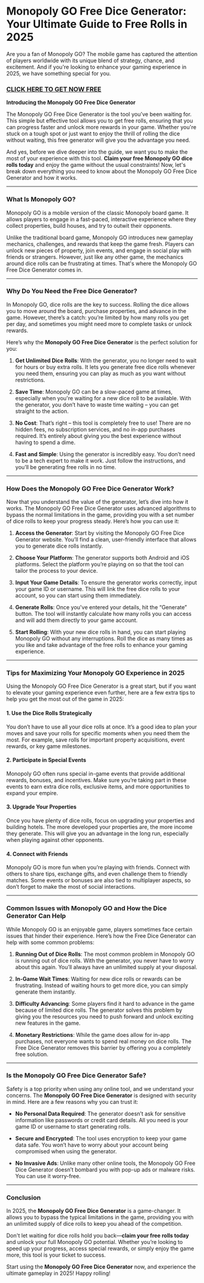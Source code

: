 # Monopoly GO Free Dice Generator: Your Ultimate Guide to Free Rolls in 2025

Are you a fan of Monopoly GO? The mobile game has captured the attention of players worldwide with its unique blend of strategy, chance, and excitement. And if you're looking to enhance your gaming experience in 2025, we have something special for you.

### [CLICK HERE TO GET NOW FREE](https://freerewards.xyz/monopoly/go/)

**Introducing the Monopoly GO Free Dice Generator**

The Monopoly GO Free Dice Generator is the tool you’ve been waiting for. This simple but effective tool allows you to get free rolls, ensuring that you can progress faster and unlock more rewards in your game. Whether you're stuck on a tough spot or just want to enjoy the thrill of rolling the dice without waiting, this free generator will give you the advantage you need.

And yes, before we dive deeper into the guide, we want you to make the most of your experience with this tool. **Claim your free Monopoly GO dice rolls today** and enjoy the game without the usual constraints! Now, let's break down everything you need to know about the Monopoly GO Free Dice Generator and how it works.

---

### What Is Monopoly GO?

Monopoly GO is a mobile version of the classic Monopoly board game. It allows players to engage in a fast-paced, interactive experience where they collect properties, build houses, and try to outwit their opponents. 

Unlike the traditional board game, Monopoly GO introduces new gameplay mechanics, challenges, and rewards that keep the game fresh. Players can unlock new pieces of property, join events, and engage in social play with friends or strangers. However, just like any other game, the mechanics around dice rolls can be frustrating at times. That's where the Monopoly GO Free Dice Generator comes in.

---

### Why Do You Need the Free Dice Generator?

In Monopoly GO, dice rolls are the key to success. Rolling the dice allows you to move around the board, purchase properties, and advance in the game. However, there’s a catch: you’re limited by how many rolls you get per day, and sometimes you might need more to complete tasks or unlock rewards.

Here’s why the **Monopoly GO Free Dice Generator** is the perfect solution for you:

1. **Get Unlimited Dice Rolls**: With the generator, you no longer need to wait for hours or buy extra rolls. It lets you generate free dice rolls whenever you need them, ensuring you can play as much as you want without restrictions.

2. **Save Time**: Monopoly GO can be a slow-paced game at times, especially when you're waiting for a new dice roll to be available. With the generator, you don’t have to waste time waiting – you can get straight to the action.

3. **No Cost**: That’s right – this tool is completely free to use! There are no hidden fees, no subscription services, and no in-app purchases required. It’s entirely about giving you the best experience without having to spend a dime.

4. **Fast and Simple**: Using the generator is incredibly easy. You don’t need to be a tech expert to make it work. Just follow the instructions, and you’ll be generating free rolls in no time.

---

### How Does the Monopoly GO Free Dice Generator Work?

Now that you understand the value of the generator, let’s dive into how it works. The Monopoly GO Free Dice Generator uses advanced algorithms to bypass the normal limitations in the game, providing you with a set number of dice rolls to keep your progress steady. Here’s how you can use it:

1. **Access the Generator**: Start by visiting the Monopoly GO Free Dice Generator website. You’ll find a clean, user-friendly interface that allows you to generate dice rolls instantly.

2. **Choose Your Platform**: The generator supports both Android and iOS platforms. Select the platform you’re playing on so that the tool can tailor the process to your device.

3. **Input Your Game Details**: To ensure the generator works correctly, input your game ID or username. This will link the free dice rolls to your account, so you can start using them immediately.

4. **Generate Rolls**: Once you've entered your details, hit the “Generate” button. The tool will instantly calculate how many rolls you can access and will add them directly to your game account.

5. **Start Rolling**: With your new dice rolls in hand, you can start playing Monopoly GO without any interruptions. Roll the dice as many times as you like and take advantage of the free rolls to enhance your gaming experience.

---

### Tips for Maximizing Your Monopoly GO Experience in 2025

Using the Monopoly GO Free Dice Generator is a great start, but if you want to elevate your gaming experience even further, here are a few extra tips to help you get the most out of the game in 2025:

#### 1. **Use the Dice Rolls Strategically**

You don’t have to use all your dice rolls at once. It’s a good idea to plan your moves and save your rolls for specific moments when you need them the most. For example, save rolls for important property acquisitions, event rewards, or key game milestones.

#### 2. **Participate in Special Events**

Monopoly GO often runs special in-game events that provide additional rewards, bonuses, and incentives. Make sure you’re taking part in these events to earn extra dice rolls, exclusive items, and more opportunities to expand your empire.

#### 3. **Upgrade Your Properties**

Once you have plenty of dice rolls, focus on upgrading your properties and building hotels. The more developed your properties are, the more income they generate. This will give you an advantage in the long run, especially when playing against other opponents.

#### 4. **Connect with Friends**

Monopoly GO is more fun when you’re playing with friends. Connect with others to share tips, exchange gifts, and even challenge them to friendly matches. Some events or bonuses are also tied to multiplayer aspects, so don’t forget to make the most of social interactions.

---

### Common Issues with Monopoly GO and How the Dice Generator Can Help

While Monopoly GO is an enjoyable game, players sometimes face certain issues that hinder their experience. Here’s how the Free Dice Generator can help with some common problems:

1. **Running Out of Dice Rolls**: The most common problem in Monopoly GO is running out of dice rolls. With the generator, you never have to worry about this again. You’ll always have an unlimited supply at your disposal.

2. **In-Game Wait Times**: Waiting for new dice rolls or rewards can be frustrating. Instead of waiting hours to get more dice, you can simply generate them instantly.

3. **Difficulty Advancing**: Some players find it hard to advance in the game because of limited dice rolls. The generator solves this problem by giving you the resources you need to push forward and unlock exciting new features in the game.

4. **Monetary Restrictions**: While the game does allow for in-app purchases, not everyone wants to spend real money on dice rolls. The Free Dice Generator removes this barrier by offering you a completely free solution.

---

### Is the Monopoly GO Free Dice Generator Safe?

Safety is a top priority when using any online tool, and we understand your concerns. The **Monopoly GO Free Dice Generator** is designed with security in mind. Here are a few reasons why you can trust it:

- **No Personal Data Required**: The generator doesn’t ask for sensitive information like passwords or credit card details. All you need is your game ID or username to start generating rolls.
  
- **Secure and Encrypted**: The tool uses encryption to keep your game data safe. You won’t have to worry about your account being compromised when using the generator.

- **No Invasive Ads**: Unlike many other online tools, the Monopoly GO Free Dice Generator doesn’t bombard you with pop-up ads or malware risks. You can use it worry-free.

---

### Conclusion

In 2025, the **Monopoly GO Free Dice Generator** is a game-changer. It allows you to bypass the typical limitations in the game, providing you with an unlimited supply of dice rolls to keep you ahead of the competition. 

Don't let waiting for dice rolls hold you back—**claim your free rolls today** and unlock your full Monopoly GO potential. Whether you’re looking to speed up your progress, access special rewards, or simply enjoy the game more, this tool is your ticket to success. 

Start using the **Monopoly GO Free Dice Generator** now, and experience the ultimate gameplay in 2025! Happy rolling!

